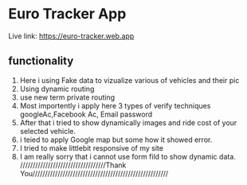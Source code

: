 # Euro Tracker App

Live link: https://euro-tracker.web.app

## functionality

1. Here i using Fake data to vizualize various of vehicles and their pic
2. Using dynamic routing
3. use new term private routing
4. Most importently i apply here 3 types of verify techniques googleAc,Facebook Ac, Email password
5. After that i tried to show dynamically images and ride cost of your selected vehicle.
6. i teied to apply Google map but some how it showed error.
7. I tried to make littlebit responsive of my site
8. I am really sorry that i cannot use form fild to show dynamic data.
//////////////////////////////////Thank You//////////////////////////////////////////////////////

